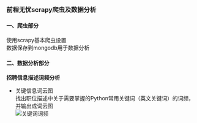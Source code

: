 ### 前程无忧scrapy爬虫及数据分析

#### 一、爬虫部分
使用scrapy基本爬虫设置
</br>
数据保存到mongodb用于数据分析

#### 二、数据分析部分
**招聘信息描述词频分析**
- 关键信息词云图
</br>找出职位描述中关于需要掌握的Python常用关键词（英文关键词）的词频，并输出成词云图  
![关键词词频](https://github.com/Hopetree/Jobs-search/blob/master/scrapy-51job/wordcloud_aixin.png)

